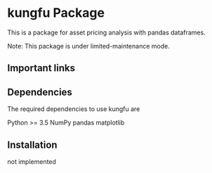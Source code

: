 # kungfu Package

This is a package for asset pricing analysis with pandas dataframes.

Note: This package is under limited-maintenance mode.

## Important links

## Dependencies
The required dependencies to use kungfu are

Python >= 3.5
NumPy
pandas
matplotlib

## Installation
not implemented
